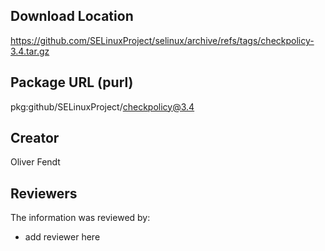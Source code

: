 ## Download Location

https://github.com/SELinuxProject/selinux/archive/refs/tags/checkpolicy-3.4.tar.gz

## Package URL (purl)

pkg:github/SELinuxProject/checkpolicy@3.4

## Creator

Oliver Fendt

## Reviewers

The information was reviewed by:

* add reviewer here
